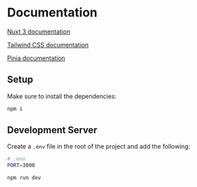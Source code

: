 # Documentation

[Nuxt 3 documentation](https://nuxt.com/docs/getting-started/introduction)

[Tailwind CSS documentation](https://tailwindcss.com/docs)

[Pinia documentation](https://pinia.vuejs.org/introduction.html)

## Setup

Make sure to install the dependencies:

```bash
npm i
```

## Development Server

Create a `.env` file in the root of the project and add the following:

```bash
# .env
PORT=3000
```

```bash
npm run dev
```
